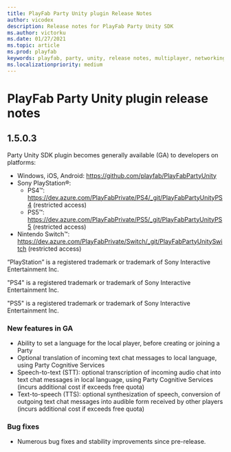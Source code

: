 ```yaml
---
title: PlayFab Party Unity plugin Release Notes
author: vicodex
description: Release notes for PlayFab Party Unity SDK
ms.author: victorku
ms.date: 01/27/2021
ms.topic: article
ms.prod: playfab
keywords: playfab, party, unity, release notes, multiplayer, networking
ms.localizationpriority: medium
---
```


# PlayFab Party Unity plugin release notes

## 1.5.0.3

Party Unity SDK plugin becomes generally available (GA) to developers on platforms:
- Windows, iOS, Android:
https://github.com/playfab/PlayFabPartyUnity
- Sony PlayStation&#174;:
  - PS4&#8482;: https://dev.azure.com/PlayFabPrivate/PS4/_git/PlayFabPartyUnityPS4 (restricted access)
  - PS5&#8482;: https://dev.azure.com/PlayFabPrivate/PS5/_git/PlayFabPartyUnityPS5 (restricted access)
- Nintendo Switch&trade;: https://dev.azure.com/PlayFabPrivate/Switch/_git/PlayFabPartyUnitySwitch (restricted access)

“PlayStation” is a registered trademark or trademark of Sony Interactive Entertainment Inc.

"PS4" is a registered trademark or trademark of Sony Interactive Entertainment Inc.

"PS5" is a registered trademark or trademark of Sony Interactive Entertainment Inc.

### New features in GA

- Ability to set a language for the local player, before creating or joining a Party
- Optional translation of incoming text chat messages to local language, using Party Cognitive Services
- Speech-to-text (STT): optional transcription of incoming audio chat into text chat messages in local language, using Party Cognitive Services (incurs additional cost if exceeds free quota)
- Text-to-speech (TTS): optional synthesization of speech, conversion of outgoing text chat messages into audible form received by other players (incurs additional cost if exceeds free quota)

### Bug fixes

- Numerous bug fixes and stability improvements since pre-release.
